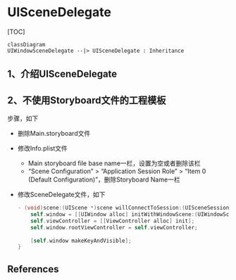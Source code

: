 # UISceneDelegate

[TOC]

```mermaid
classDiagram
UIWindowSceneDelegate --|> UISceneDelegate : Inheritance
```



## 1、介绍UISceneDelegate





## 2、不使用Storyboard文件的工程模板



步骤，如下

* 删除Main.storyboard文件
* 修改Info.plist文件
  * Main storyboard file base name一栏，设置为空或者删除该栏
  * “Scene Configuration” > “Application Session Role” > “Item 0 (Default Configuration)”，删除Storyboard Name一栏

* 修改SceneDelegate文件，如下

  ```objective-c
  - (void)scene:(UIScene *)scene willConnectToSession:(UISceneSession *)session options:(UISceneConnectionOptions *)connectionOptions {
      self.window = [[UIWindow alloc] initWithWindowScene:(UIWindowScene *)scene];
      self.viewController = [[ViewController alloc] init];
      self.window.rootViewController = self.viewController;
      
      [self.window makeKeyAndVisible];
  }
  ```









## References



